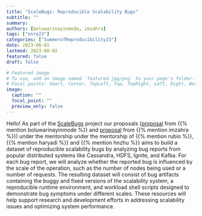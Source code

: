 ```yaml
---
title: "ScaleBugs: Reproducible Scalability Bugs"
subtitle: ""
summary:
authors: [boluwarinayinmode, imzahra]
tags: ["osre23"]
categories: ["SummerofReproducibility23"]
date: 2023-06-01
lastmod: 2023-08-02
featured: false
draft: false

# Featured image
# To use, add an image named `featured.jpg/png` to your page's folder.
# Focal points: Smart, Center, TopLeft, Top, TopRight, Left, Right, BottomLeft, Bottom, BottomRight.
image:
  caption: ""
  focal_point: ""
  preview_only: false
---
```


Hello! As part of the [ScaleBugs](/project/osre23/ucdavis/scalebugs/) project our proposals ([proposal](https://drive.google.com/file/d/17iANa5ei_gguZsGGwR1sfPHOoJysnNsf/view?usp=sharing) from {{% mention boluwarinayinmode %}} and [proposal](https://drive.google.com/file/d/199ZsiWHXsLYbSJ896vaf8tjrYs23P5xN/view?usp=sharing) from {{% mention imzahra %}}) under the mentorship under the mentorship of {{% mention rubio %}},{{% mention haryadi %}} and {{% mention hnzhu %}} aims to build a dataset of reproducible scalability bugs by analyzing bug reports from popular distributed systems like Cassandra, HDFS, Ignite, and Kafka. For each bug report, we will analyze whether the reported bug is influenced by the scale of the operation, such as the number of nodes being used or a number of requests. The resulting dataset will consist of bug artifacts containing the buggy and fixed versions of the scalability system, a reproducible runtime environment, and workload shell scripts designed to demonstrate bug symptoms under different scales. These resources will help support research and development efforts in addressing scalability issues and optimizing system performance.
